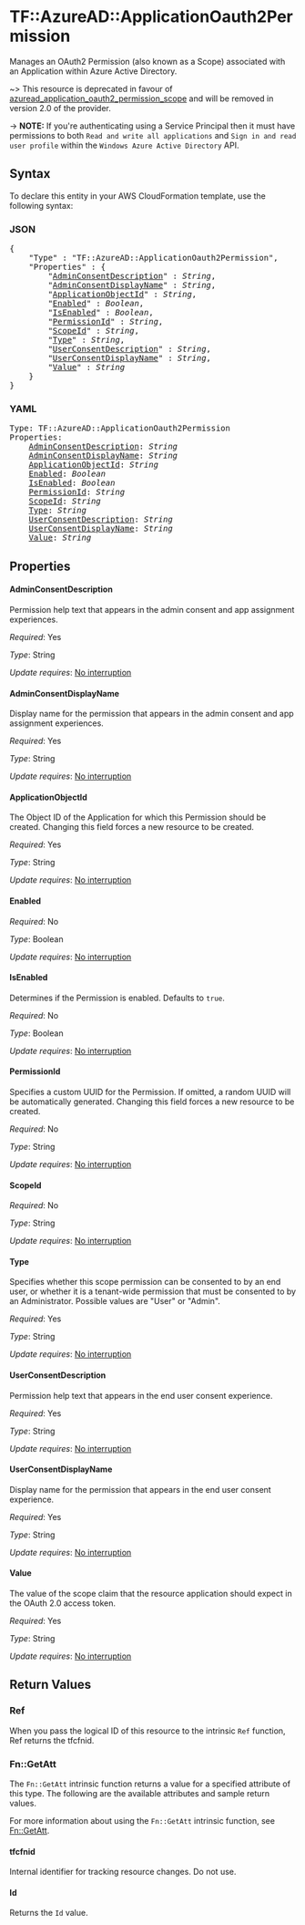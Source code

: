 # TF::AzureAD::ApplicationOauth2Permission

Manages an OAuth2 Permission (also known as a Scope) associated with an Application within Azure Active Directory.

~> This resource is deprecated in favour of [azuread_application_oauth2_permission_scope](application_oauth2_permission_scope.html) and will be removed in version 2.0 of the provider.

-> **NOTE:** If you're authenticating using a Service Principal then it must have permissions to both `Read and write all applications` and `Sign in and read user profile` within the `Windows Azure Active Directory` API.

## Syntax

To declare this entity in your AWS CloudFormation template, use the following syntax:

### JSON

<pre>
{
    "Type" : "TF::AzureAD::ApplicationOauth2Permission",
    "Properties" : {
        "<a href="#adminconsentdescription" title="AdminConsentDescription">AdminConsentDescription</a>" : <i>String</i>,
        "<a href="#adminconsentdisplayname" title="AdminConsentDisplayName">AdminConsentDisplayName</a>" : <i>String</i>,
        "<a href="#applicationobjectid" title="ApplicationObjectId">ApplicationObjectId</a>" : <i>String</i>,
        "<a href="#enabled" title="Enabled">Enabled</a>" : <i>Boolean</i>,
        "<a href="#isenabled" title="IsEnabled">IsEnabled</a>" : <i>Boolean</i>,
        "<a href="#permissionid" title="PermissionId">PermissionId</a>" : <i>String</i>,
        "<a href="#scopeid" title="ScopeId">ScopeId</a>" : <i>String</i>,
        "<a href="#type" title="Type">Type</a>" : <i>String</i>,
        "<a href="#userconsentdescription" title="UserConsentDescription">UserConsentDescription</a>" : <i>String</i>,
        "<a href="#userconsentdisplayname" title="UserConsentDisplayName">UserConsentDisplayName</a>" : <i>String</i>,
        "<a href="#value" title="Value">Value</a>" : <i>String</i>
    }
}
</pre>

### YAML

<pre>
Type: TF::AzureAD::ApplicationOauth2Permission
Properties:
    <a href="#adminconsentdescription" title="AdminConsentDescription">AdminConsentDescription</a>: <i>String</i>
    <a href="#adminconsentdisplayname" title="AdminConsentDisplayName">AdminConsentDisplayName</a>: <i>String</i>
    <a href="#applicationobjectid" title="ApplicationObjectId">ApplicationObjectId</a>: <i>String</i>
    <a href="#enabled" title="Enabled">Enabled</a>: <i>Boolean</i>
    <a href="#isenabled" title="IsEnabled">IsEnabled</a>: <i>Boolean</i>
    <a href="#permissionid" title="PermissionId">PermissionId</a>: <i>String</i>
    <a href="#scopeid" title="ScopeId">ScopeId</a>: <i>String</i>
    <a href="#type" title="Type">Type</a>: <i>String</i>
    <a href="#userconsentdescription" title="UserConsentDescription">UserConsentDescription</a>: <i>String</i>
    <a href="#userconsentdisplayname" title="UserConsentDisplayName">UserConsentDisplayName</a>: <i>String</i>
    <a href="#value" title="Value">Value</a>: <i>String</i>
</pre>

## Properties

#### AdminConsentDescription

Permission help text that appears in the admin consent and app assignment experiences.

_Required_: Yes

_Type_: String

_Update requires_: [No interruption](https://docs.aws.amazon.com/AWSCloudFormation/latest/UserGuide/using-cfn-updating-stacks-update-behaviors.html#update-no-interrupt)

#### AdminConsentDisplayName

Display name for the permission that appears in the admin consent and app assignment experiences.

_Required_: Yes

_Type_: String

_Update requires_: [No interruption](https://docs.aws.amazon.com/AWSCloudFormation/latest/UserGuide/using-cfn-updating-stacks-update-behaviors.html#update-no-interrupt)

#### ApplicationObjectId

The Object ID of the Application for which this Permission should be created. Changing this field forces a new resource to be created.

_Required_: Yes

_Type_: String

_Update requires_: [No interruption](https://docs.aws.amazon.com/AWSCloudFormation/latest/UserGuide/using-cfn-updating-stacks-update-behaviors.html#update-no-interrupt)

#### Enabled

_Required_: No

_Type_: Boolean

_Update requires_: [No interruption](https://docs.aws.amazon.com/AWSCloudFormation/latest/UserGuide/using-cfn-updating-stacks-update-behaviors.html#update-no-interrupt)

#### IsEnabled

Determines if the Permission is enabled. Defaults to `true`.

_Required_: No

_Type_: Boolean

_Update requires_: [No interruption](https://docs.aws.amazon.com/AWSCloudFormation/latest/UserGuide/using-cfn-updating-stacks-update-behaviors.html#update-no-interrupt)

#### PermissionId

Specifies a custom UUID for the Permission. If omitted, a random UUID will be automatically generated. Changing this field forces a new resource to be created.

_Required_: No

_Type_: String

_Update requires_: [No interruption](https://docs.aws.amazon.com/AWSCloudFormation/latest/UserGuide/using-cfn-updating-stacks-update-behaviors.html#update-no-interrupt)

#### ScopeId

_Required_: No

_Type_: String

_Update requires_: [No interruption](https://docs.aws.amazon.com/AWSCloudFormation/latest/UserGuide/using-cfn-updating-stacks-update-behaviors.html#update-no-interrupt)

#### Type

Specifies whether this scope permission can be consented to by an end user, or whether it is a tenant-wide permission that must be consented to by an Administrator. Possible values are "User" or "Admin".

_Required_: Yes

_Type_: String

_Update requires_: [No interruption](https://docs.aws.amazon.com/AWSCloudFormation/latest/UserGuide/using-cfn-updating-stacks-update-behaviors.html#update-no-interrupt)

#### UserConsentDescription

Permission help text that appears in the end user consent experience.

_Required_: Yes

_Type_: String

_Update requires_: [No interruption](https://docs.aws.amazon.com/AWSCloudFormation/latest/UserGuide/using-cfn-updating-stacks-update-behaviors.html#update-no-interrupt)

#### UserConsentDisplayName

Display name for the permission that appears in the end user consent experience.

_Required_: Yes

_Type_: String

_Update requires_: [No interruption](https://docs.aws.amazon.com/AWSCloudFormation/latest/UserGuide/using-cfn-updating-stacks-update-behaviors.html#update-no-interrupt)

#### Value

The value of the scope claim that the resource application should expect in the OAuth 2.0 access token.

_Required_: Yes

_Type_: String

_Update requires_: [No interruption](https://docs.aws.amazon.com/AWSCloudFormation/latest/UserGuide/using-cfn-updating-stacks-update-behaviors.html#update-no-interrupt)

## Return Values

### Ref

When you pass the logical ID of this resource to the intrinsic `Ref` function, Ref returns the tfcfnid.

### Fn::GetAtt

The `Fn::GetAtt` intrinsic function returns a value for a specified attribute of this type. The following are the available attributes and sample return values.

For more information about using the `Fn::GetAtt` intrinsic function, see [Fn::GetAtt](https://docs.aws.amazon.com/AWSCloudFormation/latest/UserGuide/intrinsic-function-reference-getatt.html).

#### tfcfnid

Internal identifier for tracking resource changes. Do not use.

#### Id

Returns the <code>Id</code> value.

